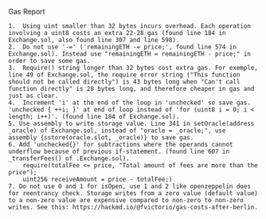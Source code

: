 Gas Report

    1.  Using uint smaller than 32 bytes incurs overhead. Each operation involving a uint8 costs an extra 22-28 gas (found line 184 in Exchange.sol, also found line 307 and line 598).
    2.  Do not use '-=' ('remainingETH -= price;', found line 574 in Exchange.sol). Instead use "remainingETH = remainingETH - price;" in order to save some gas.
    3.  Require() string longer than 32 bytes cost extra gas. For exemple, line 49 of Exchange.sol, the require error string ("This function should not be called directly") is 43 bytes long when "Can't call function directly" is 28 bytes long, and therefore cheaper in gas and just as clear.
    4.  Increment 'i' at the end of the loop in 'unchecked' so save gas. 'unchecked { ++i; }' at end of loop instead of 'for (uint8 i = 0; i < length; i++)'. (found line 184 of Exchange.sol).
    5. Use assembly to write storage value. Line 341 in setOracle(address _oracle) of Exchange.sol, instead of "oracle = _oracle;", use  assembly {sstore(oracle.slot, _oracle)} to save gas.
    6. Add 'unchecked{}' for subtractions where the operands cannot underflow because of previous if-statement. (found line 607 in _transferFees() of .Exchange.sol).
        require(totalFee <= price, "Total amount of fees are more than the price");
        uint256 receiveAmount = price - totalFee;)
    7. Do not use 0 and 1 for isOpen, use 1 and 2 like openzeppelin does for reentrancy check. Storage writes from a zero value (default value) to a non-zero value are expensive compared to non-zero to non-zero writes. See this: https://hackmd.io/@fvictorio/gas-costs-after-berlin.


